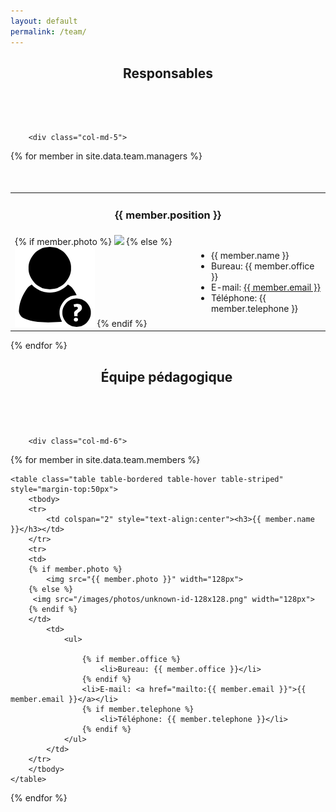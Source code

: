 ```yaml
---
layout: default
permalink: /team/
---
```


<div class="container-fluid" >
<center>
		<div style="padding-bottom:50px;"><h2>Responsables</h2></div>
</center>
<div class="row-fluid">

		<div class="col-md-5">

{% for member in site.data.team.managers %}

<div class="table-responsive">
	<table class="table table-bordered table-hover table-striped" style="margin-top:50px">
		<tbody>
		<tr>
		 <td colspan="2" style="text-align:center"><h3>{{ member.position }}</h3></td>
		</tr>
		<tr>
		<td>
		{% if member.photo %}
			<img src="{{ member.photo }}" width="128px">
		{% else %}
		 <img src="/images/photos/unknown-id-128x128.png" width="128px">
		{% endif %}
		</td>
			<td>
				<ul>
					<li>{{ member.name }}</li>
					<li>Bureau: {{ member.office }}</li>
					<li>E-mail: <a href="mailto:{{ member.email }}">{{ member.email }}</a></li>
					<li>Téléphone: {{ member.telephone }}</li>
				</ul>
			</td>
		</tr>
		</tbody>
	</table>
	 <div class="span1"></div>
</div>
{% endfor %}

  </div>
 </div>
</div>

<div class="container" style="max-width:500px">
<center>
		<div style="padding-bottom:50px;"><h2>&Eacute;quipe pédagogique</h2></div>
</center>
<div class="row-fluid">

		<div class="col-md-6">
{% for member in site.data.team.members %}

	<table class="table table-bordered table-hover table-striped" style="margin-top:50px">
		<tbody>
		<tr>
			<td colspan="2" style="text-align:center"><h3>{{ member.name }}</h3></td>
		</tr>
		<tr>
		<td>
		{% if member.photo %}
			<img src="{{ member.photo }}" width="128px">
		{% else %}
		 <img src="/images/photos/unknown-id-128x128.png" width="128px">
		{% endif %}
		</td>
			<td>
				<ul>

					{% if member.office %}
						<li>Bureau: {{ member.office }}</li>
					{% endif %}
					<li>E-mail: <a href="mailto:{{ member.email }}">{{ member.email }}</a></li>
					{% if member.telephone %}
						<li>Téléphone: {{ member.telephone }}</li>
					{% endif %}
				</ul>
			</td>
		</tr>
		</tbody>
	</table>

{% endfor %}
</div>
</div>
</div>
